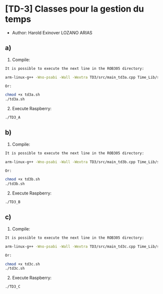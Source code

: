 # [TD-3] Classes pour la gestion du temps

* Author: Harold Exinover LOZANO ARIAS

## a)
1. Compile:

```bash
It is possible to execute the next line in the ROB305 directory:

arm-linux-g++ -Wno-psabi -Wall -Wextra TD3/src/main_td3a.cpp Time_Lib/src/Fonctions.cpp TD3/src/Chrono/Chrono.cpp -o TD3/TD3_A -lrt -lpthread;

Or:

chmod +x td3a.sh
./td3a.sh
```

2. Execute Raspberry:

```bash
./TD3_A
```

## b)
1. Compile:

```bash
It is possible to execute the next line in the ROB305 directory:

arm-linux-g++ -Wno-psabi -Wall -Wextra TD3/src/main_td3b.cpp Time_Lib/src/Fonctions.cpp TD3/src/PeriodicTimer/PeriodicTimer.cpp TD3/src/Timer/Timer.cpp TD3/src/CountDown/CountDown.cpp -o TD3/TD3_B -lrt -lpthread;

Or:

chmod +x td3b.sh
./td3b.sh
```

2. Execute Raspberry:

```bash
./TD3_B
```


## c)
1. Compile:

```bash
It is possible to execute the next line in the ROB305 directory:

arm-linux-g++ -Wno-psabi -Wall -Wextra TD3/src/main_td3c.cpp Time_Lib/src/Fonctions.cpp TD3/src/Chrono/Chrono.cpp TD3/src/PeriodicTimer/PeriodicTimer.cpp TD3/src/Timer/Timer.cpp TD3/src/Looper/Looper.cpp TD3/src/CpuLoop/CpuLoop.cpp TD3/src/Calibrator/Calibrator.cpp -o TD3/TD3_C -lrt -lpthread;

Or:

chmod +x td3c.sh
./td3c.sh
```

2. Execute Raspberry:

```bash
./TD3_C
```


